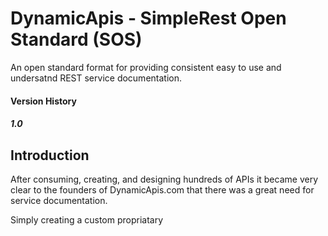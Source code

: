 # DynamicApis - SimpleRest Open Standard (SOS)
An open standard format for providing consistent easy to use and undersatnd REST service documentation.

#### Version History
##### 1.0

## Introduction

After consuming, creating, and designing hundreds of APIs it became very clear to the founders of DynamicApis.com that there was a great need for service documentation.

Simply creating a custom propriatary
